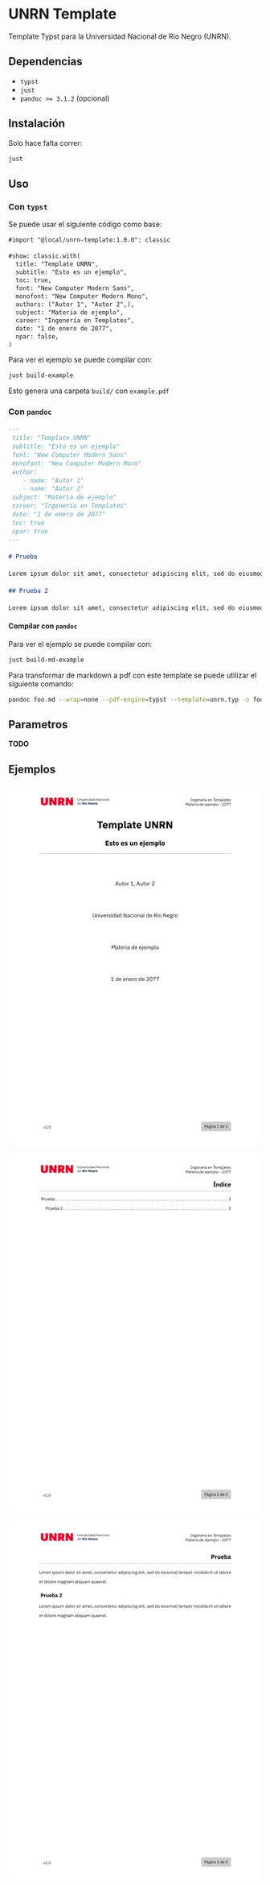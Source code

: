 UNRN Template
=============
Template Typst para la Universidad Nacional de Río Negro (UNRN).

## Dependencias
- `typst`
- `just`
- `pandoc >= 3.1.2` (opcional)

## Instalación

Solo hace falta correr:
~~~sh
just
~~~

## Uso

### Con `typst`
Se puede usar el siguiente código como base:

~~~typst
#import "@local/unrn-template:1.0.0": classic 

#show: classic.with(
  title: "Template UNRN",
  subtitle: "Esto es un ejemplo",
  toc: true,
  font: "New Computer Modern Sans",
  monofont: "New Computer Modern Mono",
  authors: ("Autor 1", "Autor 2",),
  subject: "Materia de ejemplo",
  career: "Ingenería en Templates",
  date: "1 de enero de 2077",
  npar: false,
)
~~~

Para ver el ejemplo se puede compilar con:

~~~sh
just build-example
~~~

Esto genera una carpeta `build/` con `example.pdf`

### Con `pandoc` 

~~~markdown
---
 title: "Template UNRN"
 subtitle: "Esto es un ejemplo"
 font: "New Computer Modern Sans"
 monofont: "New Computer Modern Mono"
 author: 
    - name: "Autor 1"
    - name: "Autor 2"
 subject: "Materia de ejemplo"
 career: "Ingenería en Templates"
 date: "1 de enero de 2077"
 toc: true
 npar: true
---

# Prueba

Lorem ipsum dolor sit amet, consectetur adipiscing elit, sed do eiusmod tempor incididunt ut labore et dolore magna aliqua.

## Prueba 2

Lorem ipsum dolor sit amet, consectetur adipiscing elit, sed do eiusmod tempor incididunt ut labore et dolore magna aliqua.
~~~

#### Compilar con `pandoc`

Para ver el ejemplo se puede compilar con:

~~~sh
just build-md-example
~~~

Para transformar de markdown a pdf con este template se puede utilizar el siguiente comando:

~~~sh
pandoc foo.md --wrap=none --pdf-engine=typst --template=unrn.typ -o foo.pdf
~~~

## Parametros
**TODO**

## Ejemplos

![Imagen1](.github/assets/example-1.png)

![Imagen2](.github/assets/example-2.png)

![Imagen3](.github/assets/example-3.png)

